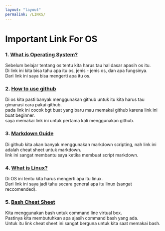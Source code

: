 ```yaml
---
layout: "layout"
permalink: /LINKS/
---
```


# Important Link For OS
### 1. [What is Operating System?](https://edu.gcfglobal.org/en/computerbasics/understanding-operating-systems/1/)<br>
Sebelum belajar tentang os tentu kita harus tau hal dasar apasih os itu.<br>Di link ini kita bisa tahu apa itu os, jenis - jenis os, dan apa fungsinya.<br>Dari link ini saya bisa mengerti apa itu os.

### 2. [How to use github](https://product.hubspot.com/blog/git-and-github-tutorial-for-beginners)<br>
Di os kita pasti banyak menggunakan github untuk itu kita harus tau gimanasi cara pakai github.<br>pada link ini cocok bgt buat yang baru mau memakai github karena link ini buat beginner.<br>saya memakai link ini untuk pertama kali menggunakan github.

### 3. [Markdown Guide](https://www.markdownguide.org/cheat-sheet/)<br>
Di github kita akan banyak menggunakan markdown scripting, nah link ini adalah cheat sheet untuk markdown.<br>link ini sangat membantu saya ketika membuat script markdown.

### 4. [What is Linux?](https://www.linux.com/what-is-linux/)<br>
Di OS ini tentu kita harus mengerti apa itu linux.<br>Dari link ini saya jadi tahu secara general apa itu linux (sangat reccomended).

### 5. [Bash Cheat Sheet](https://github.com/LeCoupa/awesome-cheatsheets/blob/master/languages/bash.sh)<br>
Kita menggunakan bash untuk command line virtual box.<br>Pastinya kita membutuhkan apa ajasih command bash yang ada.<br>Untuk itu link cheat sheet ini sangat berguna untuk kita saat memakai bash.

